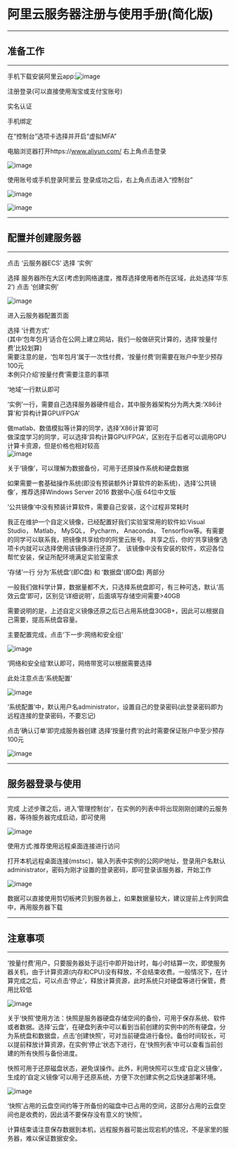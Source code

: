# 阿里云服务器注册与使用手册(简化版)
---
## 准备工作
---
手机下载安装阿里云app:![image](images/1.jpg)  

注册登录(可以直接使用淘宝或支付宝账号)  

实名认证  

手机绑定  

在“控制台”选项卡选择并开启“虚拟MFA”  

电脑浏览器打开https://www.aliyun.com/  右上角点击登录  

![image](images/2.png)  

使用账号或手机登录阿里云  登录成功之后，右上角点击进入“控制台”  

![image](images/3.png)  

![image](images/4.png)  


---
## 配置并创建服务器
---
点击 ‘云服务器ECS’  选择 ‘实例’  

选择 服务器所在大区(考虑到网络速度，推荐选择使用者所在区域，此处选择‘华东2’)  点击 ‘创建实例’ 

![image](images/5.png)  

进入云服务器配置页面  

选择 ‘计费方式’  
(其中‘包年包月’适合在公网上建立网站，我们一般做研究计算的，选择‘按量付费’比较划算)  
需要注意的是，‘包年包月’属于一次性付费，‘按量付费’则需要在账户中至少预存100元  
本例只介绍‘按量付费’需要注意的事项  

‘地域’一行默认即可  

‘实例’一行，需要自己选择服务器硬件组合，其中服务器架构分为两大类:‘X86计算’和‘异构计算GPU/FPGA’  

做matlab、数值模拟等计算的同学，选择‘X86计算’即可  
做深度学习的同学，可以选择‘异构计算GPU/FPGA’，区别在于后者可以调用GPU计算卡资源，但是价格也相对较高  
![image](images/6.png)  

关于‘镜像’，可以理解为数据备份，可用于还原操作系统和硬盘数据  

如果需要一套基础操作系统(即没有预装额外计算软件的新系统)，选择‘公共镜像’，推荐选择Windows Server 2016 数据中心版 64位中文版  

‘公共镜像’中没有预装计算软件，需要自己安装，这个过程非常耗时  

我正在维护一个自定义镜像，已经配置好我们实验室常用的软件如:Visual Studio， Matlab， MySQL， Pycharm， Anaconda， Tensorflow等。有需要的同学可以联系我，把镜像共享给你的阿里云账号。 共享之后，你的‘共享镜像’选项卡内就可以选择使用该镜像进行还原了。 该镜像中没有安装的软件，欢迎各位帮忙安装，保证所配环境满足实验室需求  

‘存储’一行 分为‘系统盘’(即C盘) 和 ‘数据盘’(即D盘) 两部分  

一般我们做科学计算，数据量都不大，只选择系统盘即可，有三种可选，默认‘高效云盘’即可，区别见‘详细说明’，后面填写存储空间需要>40GB  

需要说明的是，上述自定义镜像还原之后已占用系统盘30GB+，因此可以根据自己需要，提高系统盘容量。  

主要配置完成，点击‘下一步:网络和安全组’

![image](images/7.png)  

‘网络和安全组’默认即可，网络带宽可以根据需要选择  

此处注意点击‘系统配置’  

![image](images/8.png)  

‘系统配置’中，默认用户名administrator，设置自己的登录密码(此登录密码即为远程连接的登录密码，不要忘记)  

点击‘确认订单’即完成服务器创建 选择‘按量付费’的此时需要保证账户中至少预存100元

![image](images/9.png)  

---
## 服务器登录与使用
---

完成 上述步骤之后，进入‘管理控制台’，在实例的列表中将出现刚刚创建的云服务器，等待服务器完成启动，即可使用

![image](images/10.png)  

使用方式:推荐使用远程桌面连接进行访问

打开本机远程桌面连接(mstsc)，输入列表中实例的公网IP地址，登录用户名默认administrator，密码为刚才设置的登录密码，即可登录该服务器，开始工作  

![image](images/11.png)  

数据可以直接使用剪切板拷贝到服务器上，如果数据量较大，建议提前上传到网盘中，再用服务器下载  


---
## 注意事项
---

‘按量付费’用户，只要服务器处于运行中即开始计时，每小时结算一次，即使服务器关机，由于计算资源(内存和CPU)没有释放，不会结束收费。一般情况下，在计算完成之后，可以点击‘停止’，释放计算资源，此时系统只对硬盘等进行保管，费用比较低  

![image](images/12.png)  

关于‘快照’使用方法：快照是服务器硬盘存储空间的备份，可用于保存系统、软件或者数据。选择‘云盘’，在硬盘列表中可以看到当前创建的实例中的所有硬盘，分为系统盘和数据盘，点击‘创建快照’，可对当前硬盘进行备份。备份时间较长，可以提前释放计算资源，在实例‘停止’状态下进行，在‘快照列表’中可以查看当前创建的所有快照与备份进度。

快照可用于还原磁盘状态，避免误操作。此外，利用快照可以生成‘自定义镜像’，生成的‘自定义镜像’可以用于还原系统，方便下次创建实例之后快速部署环境。

![image](images/13.png) 

‘快照’占用的云盘空间约等于所备份的磁盘中已占用的空间，这部分占用的云盘空间也是收费的，因此请不要保存没有意义的‘快照’。 

计算结束请注意保存数据到本机，远程服务器可能出现宕机的情况，不是家里的服务器，难以保证数据安全。

 



